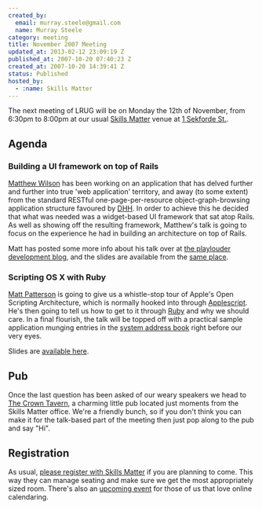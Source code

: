 ```yaml
--- 
created_by: 
  email: murray.steele@gmail.com
  name: Murray Steele
category: meeting
title: November 2007 Meeting
updated_at: 2013-02-12 23:09:19 Z
published_at: 2007-10-20 07:40:23 Z
created_at: 2007-10-20 14:39:41 Z
status: Published
hosted_by:
  - :name: Skills Matter
---
```


The next meeting of LRUG will be on Monday the 12th of November, from 6:30pm to 8:00pm at our usual [Skills Matter](http://www.skillsmatter.com/) venue at [1 Sekforde St.](http://maps.google.co.uk/maps?f=q&hl=en&q=EC1R+0BE&layer=&ie=UTF8&z=16&om=1&iwloc=addr).

Agenda
------

### Building a UI framework on top of Rails

[Matthew Wilson](http://devblog.playlouder.com/) has been working on an application that has delved further and further into true 'web application' territory, and away (to some extent) from the standard RESTful one-page-per-resource object-graph-browsing application structure favoured by [DHH](http://loudthinking.com/).  In order to achieve this he decided that what was needed was a widget-based UI framework that sat atop Rails.  As well as showing off the resulting framework, Matthew's talk is going to focus on the experience he had in building an architecture on top of Rails.

Matt has posted some more info about his talk over at [the playlouder development blog](http://devblog.playlouder.com/index.php/2007/11/08/), and the slides are available from the [same place](http://blog.playlouder.com/index.php/2007/11/19/widget-slides/).

### Scripting OS X with Ruby

[Matt Patterson](http://reprocessed.org/) is going to give us a whistle-stop tour of Apple's Open Scripting Architecture, which is normally hooked into through [Applescript](http://www.apple.com/applescript/resources/).  He's then going to tell us how to get to it through [Ruby](http://rubyosa.rubyforge.org/) and why we should care.  In a final flourish, the talk will be topped off with a practical sample application munging entries in the [system address book](http://www.apple.com/macosx/features/addressbook/) right before our very eyes.

Slides are [available here](http://www.slideshare.net/fidothe/scripting-os-x-with-applescript-without-applescript).

## Pub

Once the last question has been asked of our weary speakers we head to [The Crown Tavern](http://fancyapint.com/pubs/pub199.html), a charming little pub located just moments from the Skills Matter office.  We're a friendly bunch, so if you don't think you can make it for the talk-based part of the meeting then just pop along to the pub and say "Hi".

Registration
------------

As usual, [please register with Skills Matter](http://www.skillsmatter.com/lrug) if you are planning to come.  This way they can manage seating and make sure we get the most appropriately sized room.  There's also an [upcoming event](http://upcoming.yahoo.com/event/299940/) for those of us that love online calendaring. 


